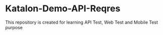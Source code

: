 # Katalon-Demo-API-Reqres
This repository is created for learning API Test, Web Test and Mobile Test purpose 
